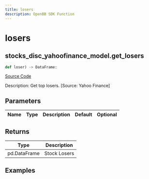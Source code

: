 ```yaml
---
title: losers
description: OpenBB SDK Function
---
```

# losers

## stocks_disc_yahoofinance_model.get_losers

```python
def loser) -> DataFrame:
```
[Source Code](https://github.com/OpenBB-finance/OpenBBTerminal/tree/main/openbb_terminal/stocks/discovery/yahoofinance_model.py#L34)

Description: Get top losers. [Source: Yahoo Finance]

## Parameters

| Name | Type | Description | Default | Optional |
| ---- | ---- | ----------- | ------- | -------- |

## Returns

| Type | Description |
| ---- | ----------- |
| pd.DataFrame | Stock Losers |

## Examples


